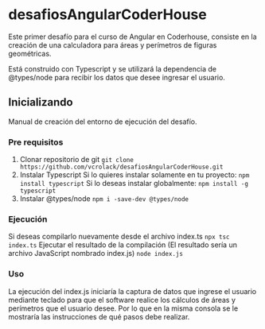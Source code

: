 # desafiosAngularCoderHouse
Este primer desafío para el curso de Angular en Coderhouse, consiste en la creación de una calculadora para áreas y perímetros de figuras geométricas.

Está construido con Typescript y se utilizará la dependencia de @types/node para recibir los datos que desee ingresar el usuario.

## Inicializando
Manual de creación del entorno de ejecución del desafío. 
### Pre requisitos
1. Clonar repositorio de git
  ```git clone https://github.com/vcrolack/desafiosAngularCoderHouse.git```
2. Instalar Typescript
Si lo quieres instalar solamente en tu proyecto:
  ```npm install typescript```
Si lo deseas instalar globalmente:
  ```npm install -g typescript```
3. Instalar @types/node
  ```npm i -save-dev @types/node```
### Ejecución
  Si deseas compilarlo nuevamente desde el archivo index.ts
  ```npx tsc index.ts```
  Ejecutar el resultado de la compilación (El resultado sería un archivo JavaScript nombrado index.js)
  ```node index.js```
### Uso
La ejecución del index.js iniciaría la captura de datos que ingrese el usuario mediante teclado para que el software realice los cálculos de áreas y perímetros que el usuario desee. Por lo que en la misma consola se le mostraría las instrucciones de qué pasos debe realizar.